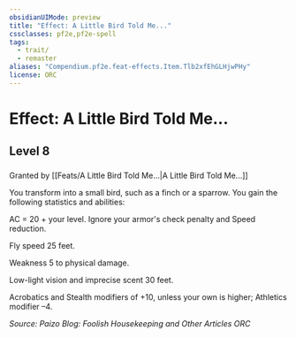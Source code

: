 ```yaml
---
obsidianUIMode: preview
title: "Effect: A Little Bird Told Me..."
cssclasses: pf2e,pf2e-spell
tags:
  - trait/
  - remaster
aliases: "Compendium.pf2e.feat-effects.Item.Tlb2xfEhGLHjwPHy"
license: ORC
---
```

# Effect: A Little Bird Told Me...
## Level 8
### 






Granted by [[Feats/A Little Bird Told Me...|A Little Bird Told Me...]]

You transform into a small bird, such as a finch or a sparrow. You gain the following statistics and abilities:

AC = 20 + your level. Ignore your armor's check penalty and Speed reduction.

Fly speed 25 feet.

Weakness 5 to physical damage.

Low-light vision and imprecise scent 30 feet.

Acrobatics and Stealth modifiers of +10, unless your own is higher; Athletics modifier –4.

*Source: Paizo Blog: Foolish Housekeeping and Other Articles*
*ORC*